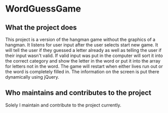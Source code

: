 # WordGuessGame
## What the project does
This project is a version of the hangman game without the graphics of a hangman. It listens for user input after the user selects start new game. It will tell the user if they guessed a letter already as well as telling the user if their input wasn't valid. If valid input was put in the computer will sort it into the correct category and show the letter in the word or put it into the array for letters not in the word. The game will restart when either lives run out or the word is completely filled in. The information on the screen is put there dynamically using jQuery.


## Who maintains and contributes to the project
Solely I maintain and contribute to the project currently. 
